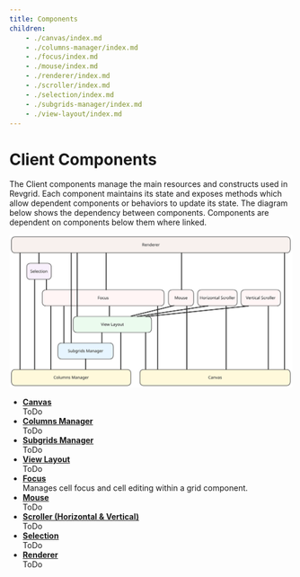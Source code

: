 ```yaml
---
title: Components
children:
    - ./canvas/index.md
    - ./columns-manager/index.md
    - ./focus/index.md
    - ./mouse/index.md
    - ./renderer/index.md
    - ./scroller/index.md
    - ./selection/index.md
    - ./subgrids-manager/index.md
    - ./view-layout/index.md
---
```


# Client Components

The Client components manage the main resources and constructs used in Revgrid. Each component maintains its state and exposes methods which allow dependent components or behaviors to update its state.  The diagram below shows the dependency between components.  Components are dependent on components below them where linked.

![Components Dependency Block](components-dependency-block.excalidraw.svg)

* **[Canvas](./canvas/index.md)**\
ToDo
* **[Columns Manager](./columns-manager/index.md)**\
ToDo
* **[Subgrids Manager](./subgrids-manager/index.md)**\
ToDo
* **[View Layout](./view-layout/index.md)**\
ToDo
* **[Focus](./focus/index.md)**\
Manages cell focus and cell editing within a grid component.
* **[Mouse](./mouse/index.md)**\
ToDo
* **[Scroller (Horizontal & Vertical)](./scroller/index.md)**\
ToDo
* **[Selection](./selection/index.md)**\
ToDo
* **[Renderer](./renderer/index.md)**\
ToDo
